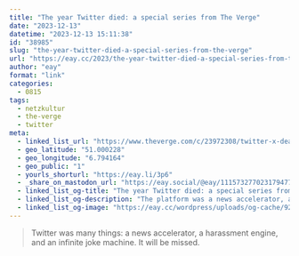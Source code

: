 ```yaml
---
title: "The year Twitter died: a special series from The Verge"
date: "2023-12-13"
datetime: "2023-12-13 15:11:38"
id: "38985"
slug: "the-year-twitter-died-a-special-series-from-the-verge"
url: "https://eay.cc/2023/the-year-twitter-died-a-special-series-from-the-verge/"
author: "eay"
format: "link"
categories:
  - 0815
tags:
  - netzkultur
  - the-verge
  - twitter
meta:
  - linked_list_url: "https://www.theverge.com/c/23972308/twitter-x-death-tweets-history-elon-musk"
  - geo_latitude: "51.000228"
  - geo_longitude: "6.794164"
  - geo_public: "1"
  - yourls_shorturl: "https://eay.li/3p6"
  - _share_on_mastodon_url: "https://eay.social/@eay/111573277023179477"
  - linked_list_og-title: "The year Twitter died: a special series from The Verge"
  - linked_list_og-description: "The platform was a news accelerator, a tool of mass harassment, and an infinite joke machine."
  - linked_list_og-image: "https://eay.cc/wordpress/uploads/og-cache/923895efe2860875f188b82369b14acb.webp"
---
```


> Twitter was many things: a news accelerator, a harassment engine, and an infinite joke machine. It will be missed.
